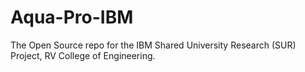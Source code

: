 # Aqua-Pro-IBM
The Open Source repo for the IBM Shared University Research (SUR) Project, RV College of Engineering.
